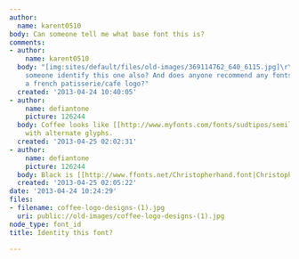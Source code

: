 ```yaml
---
author:
  name: karent0510
body: Can someone tell me what base font this is?
comments:
- author:
    name: karent0510
  body: "[img:sites/default/files/old-images/369114762_640_6115.jpg]\r\n\r\nCould
    someone identify this one also? And does anyone recommend any fonts to use for
    a french patisserie/cafe logo?"
  created: '2013-04-24 10:40:05'
- author:
    name: defiantone
    picture: 126244
  body: Coffee looks like [[http://www.myfonts.com/fonts/sudtipos/semilla/regular/|Semilla]]
    with alternate glyphs.
  created: '2013-04-25 02:02:31'
- author:
    name: defiantone
    picture: 126244
  body: Black is [[http://www.ffonts.net/Christopherhand.font|Christopherhand]]
  created: '2013-04-25 02:05:22'
date: '2013-04-24 10:24:29'
files:
- filename: coffee-logo-designs-(1).jpg
  uri: public://old-images/coffee-logo-designs-(1).jpg
node_type: font_id
title: Identity this font?

---
```

